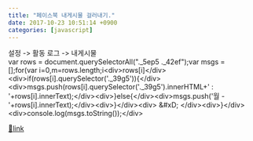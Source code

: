 ```yaml
---
title: "페이스북 내게시물 걸러내기."
date: 2017-10-23 10:51:14 +0900
categories: [javascript]
---
```


설정 -&gt; 활동 로그 -&gt; 내게시물  
var rows = document.querySelectorAll("._5ep5 ._42ef");var msgs = [];for(var i=0,m=rows.length;i<m>&lt;div&gt;rows[i]&lt;/div&gt;&lt;div&gt;if(rows[i].querySelector('._39g5')){&lt;/div&gt;&lt;div&gt;msgs.push(rows[i].querySelector('._39g5').innerHTML+' : '+rows[i].innerText);&lt;/div&gt;&lt;div&gt;}else{&lt;/div&gt;&lt;div&gt;msgs.push('월 - '+rows[i].innerText);&lt;/div&gt;&lt;div&gt;}&lt;/div&gt;&lt;div&gt;  &amp;#xD;
&lt;/div&gt;&lt;div&gt;}&lt;/div&gt;&lt;div&gt;console.log(msgs.toString());&lt;/div&gt;</m>


[🔗link](http://www.mins01.com/mh/tech/read/1119)